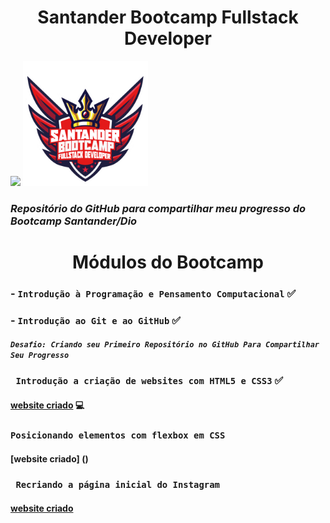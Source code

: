 


<h1 align="center"> Santander Bootcamp Fullstack Developer </h1>

<img src="dio.png" width="300">
<img src="santander.png" width="200">

### _Repositório do GitHub para compartilhar meu progresso do Bootcamp Santander/Dio_

<h1 align="center"> Módulos do Bootcamp </h1>

### - ` Introdução à Programação e Pensamento Computacional ` ✅
### - `Introdução ao Git e ao GitHub` ✅
#### _`Desafio: Criando seu Primeiro Repositório no GitHub Para Compartilhar Seu Progresso`_
### ` Introdução a criação de websites com HTML5 e CSS3` ✅
#### [website criado](https://amandasoeiro.github.io/lembrancadoinicio/) 💻
### `Posicionando elementos com flexbox em CSS`
#### [website criado] ()
### ` Recriando a página inicial do Instagram`
#### [website criado](https://amandasoeiro.github.io/interface-instagram/)




